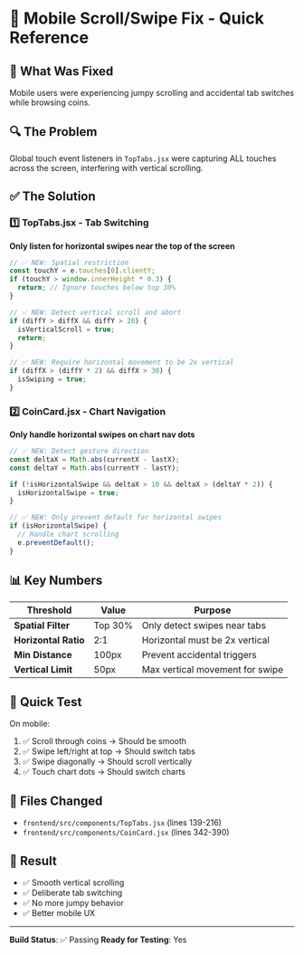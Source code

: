 # 🔧 Mobile Scroll/Swipe Fix - Quick Reference

## 🎯 What Was Fixed
Mobile users were experiencing jumpy scrolling and accidental tab switches while browsing coins.

## 🔍 The Problem
Global touch event listeners in `TopTabs.jsx` were capturing ALL touches across the screen, interfering with vertical scrolling.

## ✅ The Solution

### 1️⃣ TopTabs.jsx - Tab Switching
**Only listen for horizontal swipes near the top of the screen**

```javascript
// ✅ NEW: Spatial restriction
const touchY = e.touches[0].clientY;
if (touchY > window.innerHeight * 0.3) {
  return; // Ignore touches below top 30%
}

// ✅ NEW: Detect vertical scroll and abort
if (diffY > diffX && diffY > 20) {
  isVerticalScroll = true;
  return;
}

// ✅ NEW: Require horizontal movement to be 2x vertical
if (diffX > (diffY * 2) && diffX > 30) {
  isSwiping = true;
}
```

### 2️⃣ CoinCard.jsx - Chart Navigation
**Only handle horizontal swipes on chart nav dots**

```javascript
// ✅ NEW: Detect gesture direction
const deltaX = Math.abs(currentX - lastX);
const deltaY = Math.abs(currentY - lastY);

if (!isHorizontalSwipe && deltaX > 10 && deltaX > (deltaY * 2)) {
  isHorizontalSwipe = true;
}

// ✅ NEW: Only prevent default for horizontal swipes
if (isHorizontalSwipe) {
  // Handle chart scrolling
  e.preventDefault();
}
```

## 📊 Key Numbers

| Threshold | Value | Purpose |
|-----------|-------|---------|
| **Spatial Filter** | Top 30% | Only detect swipes near tabs |
| **Horizontal Ratio** | 2:1 | Horizontal must be 2x vertical |
| **Min Distance** | 100px | Prevent accidental triggers |
| **Vertical Limit** | 50px | Max vertical movement for swipe |

## 🧪 Quick Test

On mobile:
1. ✅ Scroll through coins → Should be smooth
2. ✅ Swipe left/right at top → Should switch tabs
3. ✅ Swipe diagonally → Should scroll vertically
4. ✅ Touch chart dots → Should switch charts

## 📁 Files Changed
- `frontend/src/components/TopTabs.jsx` (lines 139-216)
- `frontend/src/components/CoinCard.jsx` (lines 342-390)

## 🎉 Result
- ✅ Smooth vertical scrolling
- ✅ Deliberate tab switching
- ✅ No more jumpy behavior
- ✅ Better mobile UX

---
**Build Status**: ✅ Passing
**Ready for Testing**: Yes
